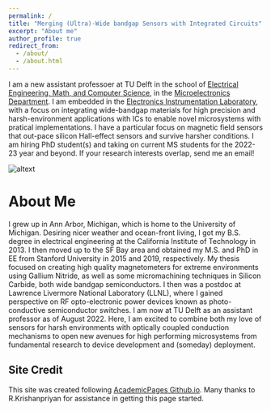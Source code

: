 ```yaml
---
permalink: /
title: "Merging (Ultra)-Wide bandgap Sensors with Integrated Circuits"
excerpt: "About me"
author_profile: true
redirect_from: 
  - /about/
  - /about.html
---
```


I am a new assistant professoer at TU Delft in the school of [Electrical Engineering, Math, and Computer Science](https://www.tudelft.nl/en/eemcs), in the [Microelectronics Department](http://microelectronics.tudelft.nl/). I am embedded in the [Electronics Instrumentation Laboratory](https://ei.et.tudelft.nl/), with a focus on integrating wide-bandgap materials for high precision and harsh-environment applications with ICs to enable novel microsystems with pratical implementations. I have a particular focus on magnetic field sensors that out-pace silicon Hall-effect sensors and survive harsher conditions.  I am hiring PhD student(s) and taking on current MS students for the 2022-23 year and beyond. If your research interests overlap, send me an email!

![altext](karendowling.github.io/images/Dowling_Headshot.jpg)

About Me
======
I grew up in Ann Arbor, Michigan, which is home to the University of Michigan. Desiring nicer weather and ocean-front living, I got my B.S. degree in electrical engineering at the California Institute of Technology in 2013. I then moved up to the SF Bay area and obtained my M.S. and PhD in EE from Stanford University in 2015 and 2019, respectively. My thesis focused on creating high quality magnetometers for extreme environments using Gallium Nitride, as well as some micromachining techniques in Silicon Carbide, both wide bandgap semiconductors. I then was a  postdoc at Lawrence Livermore National Laboratory (LLNL), where I gained perspective on RF opto-electronic power devices known as photo-conductive semiconductor switches. I am now at TU Delft as an assistant professor as of August 2022.  Here, I am excited to combine both my love of sensors for harsh environments with optically coupled conduction mechanisms to open new avenues for high performing microsystems from fundamental research to device development and (someday) deployment.


Site Credit
------
This site was created following [AcademicPages Github.io](academicpages.github.io). Many thanks to R.Krishanpriyan for assistance in getting this page started. 
